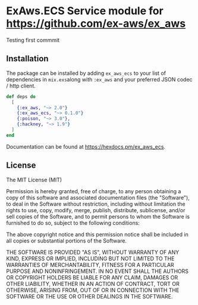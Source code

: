 # ExAws.ECS Service module for https://github.com/ex-aws/ex_aws
Testing first commmit

## Installation

The package can be installed by adding `ex_aws_ecs` to your list of dependencies in `mix.exs`along with `:ex_aws` and your preferred JSON codec / http client.

```elixir
def deps do
  [
    {:ex_aws, "~> 2.0"}
    {:ex_aws_ecs, "~> 0.1.0"}
    {:poison, "~> 3.0"},
    {:hackney, "~> 1.9"}
  ]
end
```

Documentation can be found at https://hexdocs.pm/ex_aws_ecs.

## License

The MIT License (MIT)

Permission is hereby granted, free of charge, to any person obtaining a copy of this software and associated documentation files (the "Software"), to deal in the Software without restriction, including without limitation the rights to use, copy, modify, merge, publish, distribute, sublicense, and/or sell copies of the Software, and to permit persons to whom the Software is furnished to do so, subject to the following conditions:

The above copyright notice and this permission notice shall be included in all copies or substantial portions of the Software.

THE SOFTWARE IS PROVIDED "AS IS", WITHOUT WARRANTY OF ANY KIND, EXPRESS OR IMPLIED, INCLUDING BUT NOT LIMITED TO THE WARRANTIES OF MERCHANTABILITY, FITNESS FOR A PARTICULAR PURPOSE AND NONINFRINGEMENT. IN NO EVENT SHALL THE AUTHORS OR COPYRIGHT HOLDERS BE LIABLE FOR ANY CLAIM, DAMAGES OR OTHER LIABILITY, WHETHER IN AN ACTION OF CONTRACT, TORT OR OTHERWISE, ARISING FROM, OUT OF OR IN CONNECTION WITH THE SOFTWARE OR THE USE OR OTHER DEALINGS IN THE SOFTWARE.
